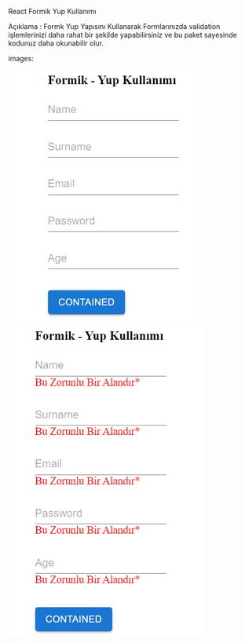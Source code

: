 React Formik Yup Kullanımı

Açıklama : Formk Yup Yapısını Kullanarak Formlarınızda validation işlemlerinizi daha rahat bir şekilde yapabilirsiniz ve bu paket sayesinde kodunuz daha okunabilir olur.

images:

![image-1](./img/one.png)
![image-2](./img/two.png)
